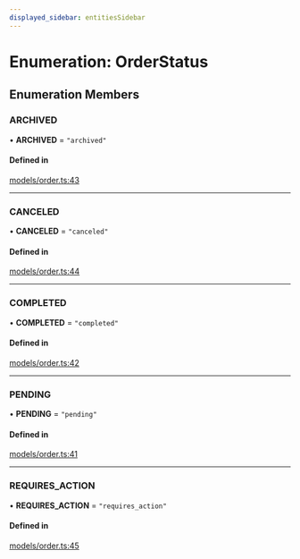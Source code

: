 ```yaml
---
displayed_sidebar: entitiesSidebar
---
```


# Enumeration: OrderStatus

## Enumeration Members

### ARCHIVED

• **ARCHIVED** = ``"archived"``

#### Defined in

[models/order.ts:43](https://github.com/medusajs/medusa/blob/418ff2a33/packages/medusa/src/models/order.ts#L43)

___

### CANCELED

• **CANCELED** = ``"canceled"``

#### Defined in

[models/order.ts:44](https://github.com/medusajs/medusa/blob/418ff2a33/packages/medusa/src/models/order.ts#L44)

___

### COMPLETED

• **COMPLETED** = ``"completed"``

#### Defined in

[models/order.ts:42](https://github.com/medusajs/medusa/blob/418ff2a33/packages/medusa/src/models/order.ts#L42)

___

### PENDING

• **PENDING** = ``"pending"``

#### Defined in

[models/order.ts:41](https://github.com/medusajs/medusa/blob/418ff2a33/packages/medusa/src/models/order.ts#L41)

___

### REQUIRES\_ACTION

• **REQUIRES\_ACTION** = ``"requires_action"``

#### Defined in

[models/order.ts:45](https://github.com/medusajs/medusa/blob/418ff2a33/packages/medusa/src/models/order.ts#L45)
